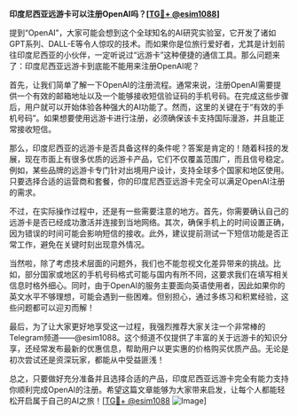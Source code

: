 **印度尼西亚远游卡可以注册OpenAI吗？[[TG💪+ @esim1088](https://t.me/s/esim1088)]**

提到“OpenAI”，大家可能会想到这个全球知名的AI研究实验室，它开发了诸如GPT系列、DALL-E等令人惊叹的技术。而如果你是位旅行爱好者，尤其是计划前往印度尼西亚的小伙伴，一定听说过“远游卡”这种便捷的通信工具。那么问题来了：印度尼西亚远游卡到底能不能用来注册OpenAI呢？

首先，让我们简单了解一下OpenAI的注册流程。通常来说，注册OpenAI需要提供一个有效的邮箱地址以及一个能够接收短信验证码的手机号码。在完成这些步骤后，用户就可以开始体验各种强大的AI功能了。然而，这里的关键在于“有效的手机号码”。如果想要使用远游卡进行注册，必须确保该卡支持国际漫游，并且能正常接收短信。

那么，印度尼西亚的远游卡是否具备这样的条件呢？答案是肯定的！随着科技的发展，现在市面上有很多优质的远游卡产品，它们不仅覆盖范围广，而且信号稳定。例如，某些品牌的远游卡专门针对出境用户设计，支持全球多个国家和地区使用。只要选择合适的运营商和套餐，你的印度尼西亚远游卡完全可以满足OpenAI注册的需求。

不过，在实际操作过程中，还是有一些需要注意的地方。首先，你需要确认自己的远游卡是否已经成功激活并连接到当地网络。其次，确保手机上的时间设置正确，因为错误的时间可能会影响短信的接收。此外，建议提前测试一下短信功能是否正常工作，避免在关键时刻出现意外情况。

当然啦，除了考虑技术层面的问题外，我们也不能忽视文化差异带来的挑战。比如，部分国家或地区的手机号码格式可能与国内有所不同，这要求我们在填写相关信息时格外细心。同时，由于OpenAI的服务主要面向英语使用者，因此如果你的英文水平不够理想，可能会遇到一些困难。但别担心，通过多练习和积累经验，这些问题都可以迎刃而解！

最后，为了让大家更好地享受这一过程，我强烈推荐大家关注一个非常棒的Telegram频道——@esim1088。这个频道不仅提供了丰富的关于远游卡的知识分享，还经常发布最新的优惠信息，帮助用户以更实惠的价格购买优质产品。无论是初次尝试还是资深玩家，都能从中受益匪浅！

总之，只要做好充分准备并且选择合适的产品，印度尼西亚远游卡完全有能力支持你顺利完成OpenAI的注册。希望这篇文章能够为大家带来启发，让每个人都能轻松开启属于自己的AI之旅！[[TG💪+ @esim1088](https://t.me/s/esim1088) ![Image](https://i.postimg.cc/4NQfJmqS/Snipaste-2025-05-13-00-14-12.png)]